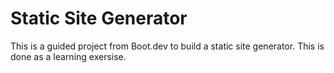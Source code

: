 # Static Site Generator
This is a guided project from Boot.dev to build a static site generator.
This is done as a learning exersise.
